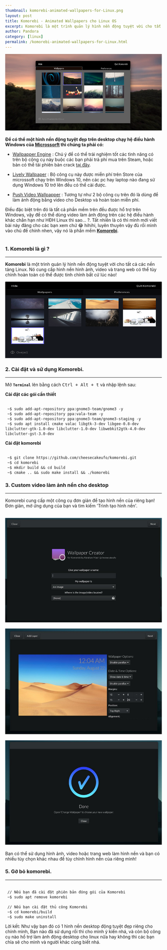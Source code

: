 ```yaml
---
thumbnail: komorebi-animated-wallpapers-for-Linux.png
layout: post
title: Komorebi - Animated Wallpapers cho Linux OS
excerpt: Komorebi là một trình quản lý hình nền động tuyệt vời cho tất cả các nền tảng Linux.
author: Pandora
category: [linux]
permalink: /komorebi-animated-wallpapers-for-Linux.html
---
```


![image](../image/komorebi-animated-wallpapers-for-Linux.png)
<br><br>
**Để có thể một hình nền động tuyệt đẹp trên desktop chạy hệ điều hành Windows của [Microssorft](https://www.microsoft.com/vi-vn) thì chúng ta phải có:** 

* [Wallpapper Engine](https://store.steampowered.com/app/431960/Wallpaper_Engine/) : Chú ý để có thể trải nghiệm tốt các tình năng có trên bộ cộng cụ này buộc các bạn phải trả phí mua trên Steam, hoặc bản có thể tải phiên bản crack [tại đây](https://linkneverdie.net/software/wallpaper-engine-6879).

* [Lively Wallpaper](https://www.microsoft.com/en-us/p/lively-wallpaper/9ntm2qc6qws7?activetab=pivot:overviewtab) : Bộ công cụ này được miễn phí trên Store của microssoft chạy trên Windows 10, nên các pc hay laptop nào đang sử dụng Windows 10 trở lên đều có thể cài được.

* [Push Video Wallpapper](https://taimienphi.vn/download-push-video-wallpaper-32846) : Tương tự như 2 bộ công cụ trên đó là dùng để làm ảnh động bằng video cho Desktop và hoàn toàn miễn phí.

Điều đặc biệt trên đó là tất cả phần mềm trên đều được hổ trợ trên Windows, vậy để có thể dùng video làm ảnh động trên các hệ điều hành khác chẳn hạn như HĐH Linux thì sao... ?. Tất nhiên là có thì mình mới viết bài này đăng cho các bạn xem chứ 😂 hihihi, luyên thuyên vậy đủ rồi mình vào chủ đề chính nhen, vậy nó là phần mềm **[Komorebi](https://github.com/cheesecakeufo/komorebi)**.<br><br>

### 1. Komorebi là gì ?
<hr>

**Komorebi** là một trình quản lý hình nền động tuyệt vời cho tất cả các nền tảng Linux. Nó cung cấp hình nền hình ảnh, video và trang web có thể tùy chỉnh hoàn toàn có thể được tinh chỉnh bất cứ lúc nào!

![image-1](../image/komorebi-animated-wallpapers-for-Linux-1.png)

### 2. Cài đặt và sử dụng Komorebi.
<hr>

Mở **`Terminal`** lên bằng cách <kbd>Ctrl + Alt + t</kbd> và nhập lệnh sau:

**Cài đặt các gói cần thiết**

```console

 ~$ sudo add-apt-repository ppa:gnome3-team/gnome3 -y
 ~$ sudo add-apt-repository ppa:vala-team -y
 ~$ sudo add-apt-repository ppa:gnome3-team/gnome3-staging -y
 ~$ sudo apt install cmake valac libgtk-3-dev libgee-0.8-dev libclutter-gtk-1.0-dev libclutter-1.0-dev libwebkit2gtk-4.0-dev libclutter-gst-3.0-dev

```

**Cài đặt komorebi**

```console

 ~$ git clone https://github.com/cheesecakeufo/komorebi.git
 ~$ cd komorebi
 ~$ mkdir build && cd build
 ~$ cmake .. && sudo make install && ./komorebi

```

### 3. Custom video làm ảnh nền cho desktop
<hr>
Komorebi cung cấp một công cụ đơn giản để tạo hình nền của riêng bạn! Đơn giản, mở ứng dụng của bạn và tìm kiếm 'Trình tạo hình nền'.<br><br>

![image-2](../image/komorebi-animated-wallpapers-for-Linux-2.png)<br><br>
![image-3](../image/komorebi-animated-wallpapers-for-Linux-3.png)<br><br>
![image-4](../image/komorebi-animated-wallpapers-for-Linux-4.png)<br><br>
Bạn có thể sử dụng hình ảnh, video hoặc trang web làm hình nền và bạn có nhiều tùy chọn khác nhau để tùy chỉnh hình nền của riêng mình!

### 5. Gỡ bỏ komorebi.
<hr>

```console

 // Nếu bạn đã cài đặt phiên bản đóng gói của Komorebi
 ~$ sudo apt remove komorebi
 
 // Nếu bạn cài đặt thủ công Komorebi
 ~$ cd komorebi/build
 ~$ sudo make uninstall

```

Lời kết: Như vậy bạn đó có 1 hình nền desktop động tuyệt đẹp riêng cho chính mình, Bạn nào đã sử dụng rồi thì cho mình ý kiến nhá, và còn bộ công cụ nào hổ trợ làm ảnh động desktop cho linux nữa hay không thì các bạn chỉa sẽ cho mình và người khác cùng biết nhá.